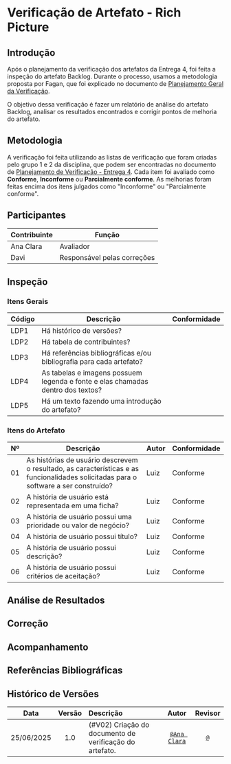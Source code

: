 # Verificação de Artefato - Rich Picture

## Introdução

Após o planejamento da verificação dos artefatos da Entrega 4, foi feita a inspeção do artefato Backlog. Durante o processo, usamos a metodologia proposta por Fagan, que foi explicado no documento de [Planejamento Geral da Verificação](../planejamento-geral.md#metodologia).

O objetivo dessa verificação é fazer um relatório de análise do artefato Backlog, analisar os resultados encontrados e corrigir pontos de melhoria do artefato.

## Metodologia

A verificação foi feita utilizando as listas de verificação que foram criadas pelo grupo 1 e 2 da disciplina, que podem ser encontradas no documento de [Planejamento de Verificação - Entrega 4](./planejamento-entrega3.md). Cada item foi avaliado como **Conforme**, **Inconforme** ou **Parcialmente conforme**. As melhorias foram feitas encima dos itens julgados como "Inconforme" ou "Parcialmente conforme".

## Participantes

| Contribuinte | Função                                                            |
| ------------ | --------------------------------------------------------------------- |
| Ana Clara    | Avaliador |
| Davi    | Responsável pelas correções |

## Inspeção

### Itens Gerais

| Código | Descrição | Conformidade |
|--------|----------|-------------|
| LDP1 | Há histórico de versões? | |
| LDP2 | Há tabela de contribuintes? | |
| LDP3 | Há referências bibliográficas e/ou bibliografia para cada artefato? | |
| LDP4 | As tabelas e imagens possuem legenda e fonte e elas chamadas dentro dos textos? | |
| LDP5 | Há um texto fazendo uma introdução do artefato? | |


### Itens do Artefato

| Nº  | Descrição                          | Autor                  | Conformidade                |
|-----|------------------------------------|------------------------|---------------------------|
| 01  | As histórias de usuário descrevem o resultado, as características e as funcionalidades solicitadas para o software a ser construído? | Luiz  | Conforme |
| 02  | A história de usuário está representada em uma ficha? | Luiz  | Conforme |
| 03  | A história de usuário possui uma prioridade ou valor de negócio? | Luiz  | Conforme |
| 04  | A história de usuário possui título? | Luiz  | Conforme |
| 05  | A história de usuário possui descrição? | Luiz  | Conforme |
| 06  | A história de usuário possui critérios de aceitação? | Luiz  | Conforme |

## Análise de Resultados



## Correção

## Acompanhamento

## Referências Bibliográficas

## Histórico de Versões

 Data       | Versão | Descrição                                 | Autor                                      | Revisor                                     |
| :--------: | :----: | :---------------------------------------- | :----------------------------------------: | :----------------------------------------: |
| 25/06/2025 |  1.0   | (#V02) Criação do documento de verificação do artefato.| [`@Ana Clara`](https://github.com/anabborges)   | [`@`](https://github.com/)   |